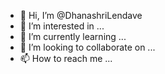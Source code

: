 - 👋 Hi, I’m @DhanashriLendave
- 👀 I’m interested in ...
- 🌱 I’m currently learning ...
- 💞️ I’m looking to collaborate on ...
- 📫 How to reach me ...

<!---
DhanashriLendave/DhanashriLendave is a ✨ special ✨ repository because its `README.md` (this file) appears on your GitHub profile.
You can click the Preview link to take a look at your changes.
--->
